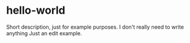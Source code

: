 # hello-world
Short description, just for example purposes.
I don't really need to write anything Just an edit example.
